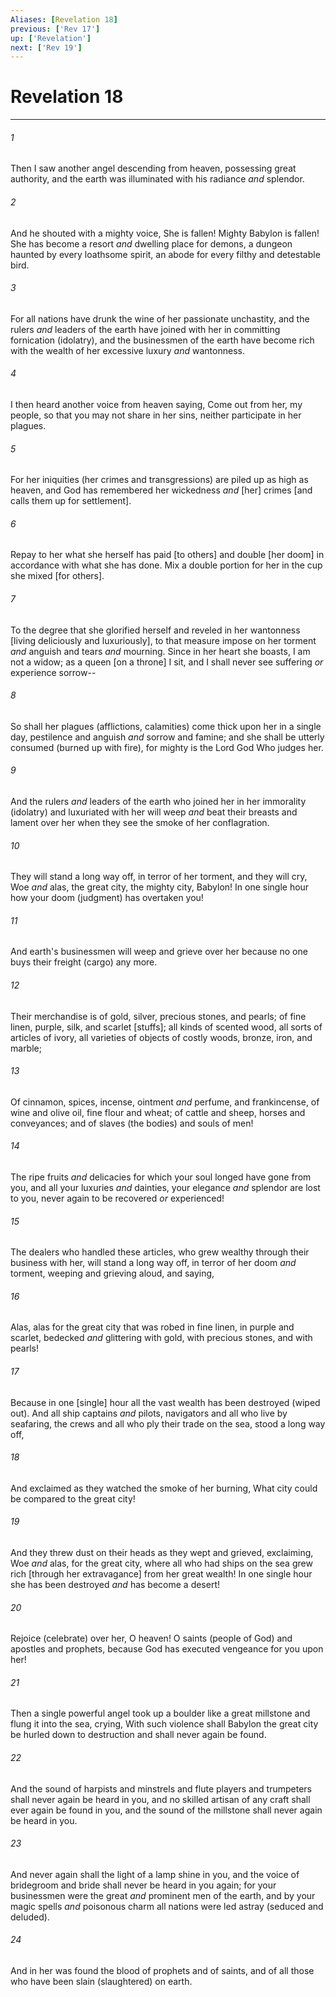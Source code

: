 ```yaml
---
Aliases: [Revelation 18]
previous: ['Rev 17']
up: ['Revelation']
next: ['Rev 19']
---
```

# Revelation 18

***














###### 1 






Then I saw another angel descending from heaven, possessing great authority, and the earth was illuminated with his radiance _and_ splendor. 













###### 2 






And he shouted with a mighty voice, She is fallen! Mighty Babylon is fallen! She has become a resort _and_ dwelling place for demons, a dungeon haunted by every loathsome spirit, an abode for every filthy and detestable bird. 













###### 3 






For all nations have drunk the wine of her passionate unchastity, and the rulers _and_ leaders of the earth have joined with her in committing fornication (idolatry), and the businessmen of the earth have become rich with the wealth of her excessive luxury _and_ wantonness. 













###### 4 






I then heard another voice from heaven saying, Come out from her, my people, so that you may not share in her sins, neither participate in her plagues. 













###### 5 






For her iniquities (her crimes and transgressions) are piled up as high as heaven, and God has remembered her wickedness _and_ [her] crimes [and calls them up for settlement]. 













###### 6 






Repay to her what she herself has paid [to others] and double [her doom] in accordance with what she has done. Mix a double portion for her in the cup she mixed [for others]. 













###### 7 






To the degree that she glorified herself and reveled in her wantonness [living deliciously and luxuriously], to that measure impose on her torment _and_ anguish and tears _and_ mourning. Since in her heart she boasts, I am not a widow; as a queen [on a throne] I sit, and I shall never see suffering _or_ experience sorrow-- 













###### 8 






So shall her plagues (afflictions, calamities) come thick upon her in a single day, pestilence and anguish _and_ sorrow and famine; and she shall be utterly consumed (burned up with fire), for mighty is the Lord God Who judges her. 













###### 9 






And the rulers _and_ leaders of the earth who joined her in her immorality (idolatry) and luxuriated with her will weep _and_ beat their breasts and lament over her when they see the smoke of her conflagration. 













###### 10 






They will stand a long way off, in terror of her torment, and they will cry, Woe _and_ alas, the great city, the mighty city, Babylon! In one single hour how your doom (judgment) has overtaken you! 













###### 11 






And earth's businessmen will weep and grieve over her because no one buys their freight (cargo) any more. 













###### 12 






Their merchandise is of gold, silver, precious stones, and pearls; of fine linen, purple, silk, and scarlet [stuffs]; all kinds of scented wood, all sorts of articles of ivory, all varieties of objects of costly woods, bronze, iron, and marble; 













###### 13 






Of cinnamon, spices, incense, ointment _and_ perfume, and frankincense, of wine and olive oil, fine flour and wheat; of cattle and sheep, horses and conveyances; and of slaves (the bodies) and souls of men! 













###### 14 






The ripe fruits _and_ delicacies for which your soul longed have gone from you, and all your luxuries _and_ dainties, your elegance _and_ splendor are lost to you, never again to be recovered _or_ experienced! 













###### 15 






The dealers who handled these articles, who grew wealthy through their business with her, will stand a long way off, in terror of her doom _and_ torment, weeping and grieving aloud, and saying, 













###### 16 






Alas, alas for the great city that was robed in fine linen, in purple and scarlet, bedecked _and_ glittering with gold, with precious stones, and with pearls! 













###### 17 






Because in one [single] hour all the vast wealth has been destroyed (wiped out). And all ship captains _and_ pilots, navigators and all who live by seafaring, the crews and all who ply their trade on the sea, stood a long way off, 













###### 18 






And exclaimed as they watched the smoke of her burning, What city could be compared to the great city! 













###### 19 






And they threw dust on their heads as they wept and grieved, exclaiming, Woe _and_ alas, for the great city, where all who had ships on the sea grew rich [through her extravagance] from her great wealth! In one single hour she has been destroyed _and_ has become a desert! 













###### 20 






Rejoice (celebrate) over her, O heaven! O saints (people of God) and apostles and prophets, because God has executed vengeance for you upon her! 













###### 21 






Then a single powerful angel took up a boulder like a great millstone and flung it into the sea, crying, With such violence shall Babylon the great city be hurled down to destruction and shall never again be found. 













###### 22 






And the sound of harpists and minstrels and flute players and trumpeters shall never again be heard in you, and no skilled artisan of any craft shall ever again be found in you, and the sound of the millstone shall never again be heard in you. 













###### 23 






And never again shall the light of a lamp shine in you, and the voice of bridegroom and bride shall never be heard in you again; for your businessmen were the great _and_ prominent men of the earth, and by your magic spells _and_ poisonous charm all nations were led astray (seduced and deluded). 













###### 24 






And in her was found the blood of prophets and of saints, and of all those who have been slain (slaughtered) on earth.
